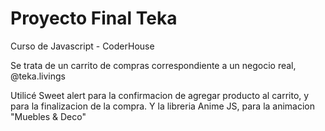 # Proyecto Final Teka 

Curso de Javascript - CoderHouse

Se trata de un carrito de compras correspondiente a un negocio real, @teka.livings

Utilicé Sweet alert para la confirmacion de agregar producto al carrito, y para la finalizacion de la compra.
Y la libreria Anime JS, para la animacion "Muebles & Deco"
